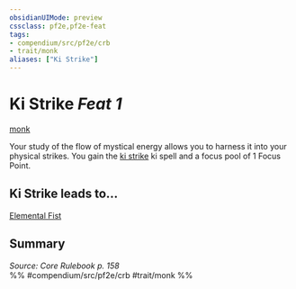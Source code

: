 ```yaml
---
obsidianUIMode: preview
cssclass: pf2e,pf2e-feat
tags:
- compendium/src/pf2e/crb
- trait/monk
aliases: ["Ki Strike"]
---
```

# Ki Strike  *Feat 1*  
[monk](/rules/traits/monk.md)  


Your study of the flow of mystical energy allows you to harness it into your physical strikes. You gain the [ki strike](/compendium/spells/ki-strike.md) ki spell and a focus pool of 1 Focus Point.

## Ki Strike leads to...

[Elemental Fist](/compendium/feats/elemental-fist.md)

## Summary

*Source: Core Rulebook p. 158*  
%% #compendium/src/pf2e/crb #trait/monk %%